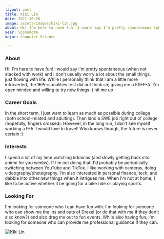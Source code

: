 ```yaml
---
layout: post
title: Kiki Lin 
date: 2021-10-20
image: assets/images/kiki-lin.jpg
about: Hi! I'm here to have fun! I would say I'm pretty spontaneous (when not stacked with work) and I don't usually worry a lot about the small things, just flowing with life. While I personally think that I am a little more introverted, the 16Personalities test did not think so; giving me a ESFP-A.  I'm open minded and willing to try new things :) hit me up
year: Sophomore
major: Computer Science

---
```


### About

Hi! I'm here to have fun! I would say I'm pretty spontaneous (when not stacked with work) and I don't usually worry a lot about the small things, just flowing with life. While I personally think that I am a little more introverted, the 16Personalities test did not think so; giving me a ESFP-A.  I'm open minded and willing to try new things :) hit me up

### Career Goals

In the short term, I just want to learn as much as possible during college (both school-related and adulting). Then land a SWE job right out of college (hopefully, fingers crossed). However, in the long run, I don't see myself working a 9-5. I would love to travel! Who knows though, the future is never certain :)

### Interests

I spend a lot of my time watching kdramas (and slowly getting back into anime for you weebs). If I'm not doing that, I'd probably be periodically switching between YouTube and TikTok. I like working with cameras, doing videography/photography. I'm also interested in personal finance, tech, and dabble into other new things when it intrigues me. When I'm not at home, I like to be active whether it be going for a bike ride or playing sports. 

### Looking For

I'm looking for someone who I can have fun with. I'm looking for someone who can show me the ins and outs of Drexel (or do that with me if they don't also know?) and also drag me out to fun events. While also having fun, I'm looking for someone who can provide me professional guidance if they can. 

<div class="text-center my-5">
    <img src="{ https://sase-drexel.github.io/mentorship-2021/assets/images/kiki-lin.jpg | absolute_url }" alt="Kiki Lin" class="rounded post-img" />
</div>
